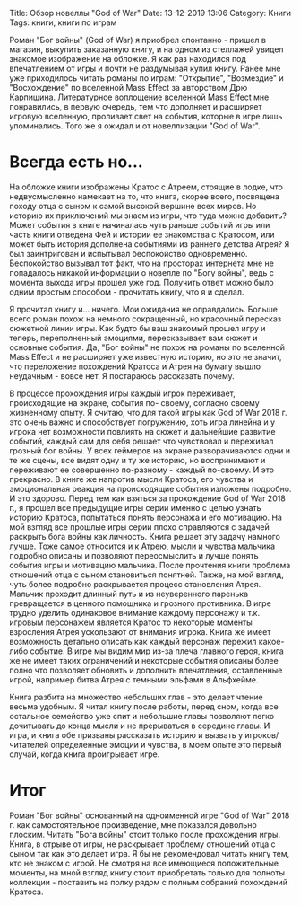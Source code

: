 Title: Обзор новеллы "God of War"
Date: 13-12-2019 13:06
Category: Книги
Tags: книги, книги по играм

Роман "Бог войны" (God of War) я приобрел спонтанно - пришел в магазин, выкупить заказанную книгу, и на одном из стеллажей увидел знакомое изображение на обложке. Я как раз находился под впечатлением от игры и почти не раздумывая купил книгу. Ранее мне уже приходилось читать романы по играм: "Открытие", "Возмездие" и "Восхождение" по вселенной Mass Effect за авторством Дрю Карпишина. Литературное воплощение вселенной Mass Effect мне понравились, в первую очередь, тем что дополняет и расширяет игровую вселенную, проливает свет на события, которые в игре лишь упоминались. Того же я ожидал и от новеллизации "God of War".

# Всегда есть но...

На обложке книги изображены Кратос с Атреем, стоящие в лодке, что недвусмысленно намекает на то, что книга, скорее всего, посвящена походу отца с сыном к самой высокой вершине всех миров. Но историю их приключений мы знаем из игры, что туда можно добавить? Может события в книге начиналась чуть раньше событий игры или часть книги отведена Фей и истории ее знакомства с Кратосом, или может быть история дополнена событиями из раннего детства Атрея? Я был заинтригован и испытывал беспокойство одновременно. Беспокойство вызывал тот факт, что на просторах интернета мне не попадалось никакой информации о новелле по "Богу войны", ведь с момента выхода игры прошел уже год. Получить ответ можно было одним простым способом - прочитать книгу, что я и сделал.

Я прочитал книгу и... ничего. Мои ожидания не оправдались. Больше всего роман похож на немного сокращенный, но красочный пересказ сюжетной линии игры. Как будто бы ваш знакомый прошел игру и теперь, переполненный эмоциями, пересказывает вам сюжет и основные события. Да, "Бог войны" не похож на романы по вселенной Mass Effect и не расширяет уже известную историю, но это не значит, что переложение похождений Кратоса и Атрея на бумагу вышло неудачным - вовсе нет. Я постараюсь рассказать почему.

В процессе прохождения игры каждый игрок переживает, происходящие на экране, события по- своему, согласно своему жизненному опыту. Я считаю, что для такой игры как God of War 2018 г. это очень важно и способствует погружению, хоть игра линейна и у игрока нет возможности повлиять на сюжет и дальнейшие развитие событий, каждый сам для себя решает что чувствовал и переживал грозный бог войны. У всех геймеров на экране разворачиваются одни и те же сцены, все видят одну и ту же историю, но воспринимают и переживают ее совершенно по-разному - каждый по-своему. И это прекрасно. В книге же напротив мысли Кратоса, его чувства и эмоциональная реакция на происходящие события изложены подробно. И это здорово. Перед тем как взяться за прохождение God of War 2018 г., я прошел все предыдущие игры серии именно с целью узнать историю Кратоса, попытаться понять персонажа и его мотивацию. На мой взгляд все прошлые игры серии плохо справляются с задачей раскрыть бога войны как личность. Книга решает эту задачу намного лучше. Тоже самое относится и к Атрею, мысли и чувства мальчика подробно описаны и позволяют переосмыслить и лучше понять события игры и мотивацию мальчика. После прочтения книги проблема отношений отца с сыном становиться понятней. Также, на мой взгляд, чуть более подробно раскрывается процесс становления Атрея. Мальчик проходит длинный путь и из неуверенного паренька превращается в ценного помощника и грозного противника. В игре трудно уделить одинаковое внимание каждому персонажу и т.к. игровым персонажем является Кратос то некоторые моменты взросления Атрея ускользают от внимания игрока. Книга же имеет возможность детально описать как каждый персонаж пережил какое-либо событие. В игре мы видим мир из-за плеча главного героя, книга же не имеет таких ограничений и некоторые события описаны более полно что позволяет обновить и дополнить впечатления, оставленные игрой, например битва Атрея с темными эльфами в Альфхейме.

Книга разбита на множество небольших глав - это делает чтение весьма удобным. Я читал книгу после работы, перед сном, когда все остальное семейство уже спит и небольшие главы позволяют легко дочитывать до конца мысли и не прерываться в середине главы. И игра, и книга обе призваны рассказать историю и вызвать у игроков/читателей определенные эмоции и чувства, в моем опыте это первый случай, когда книга проигрывает игре.

# Итог

Роман "Бог войны" основанный на одноименной игре "God of War" 2018 г. как самостоятельное произведение, мне показался довольно плоским. Читать "Бога войны" стоит только после прохождения игры. Книга, в отрыве от игры, не раскрывает проблему отношений отца с сыном так как это делает игра. Я бы не рекомендовал читать книгу тем, кто не знаком с игрой. Не смотря на все имеющиеся положительные моменты, на мной взгляд книгу стоит приобретать только для полноты коллекции - поставить на полку рядом с полным собраний похождений Кратоса.
